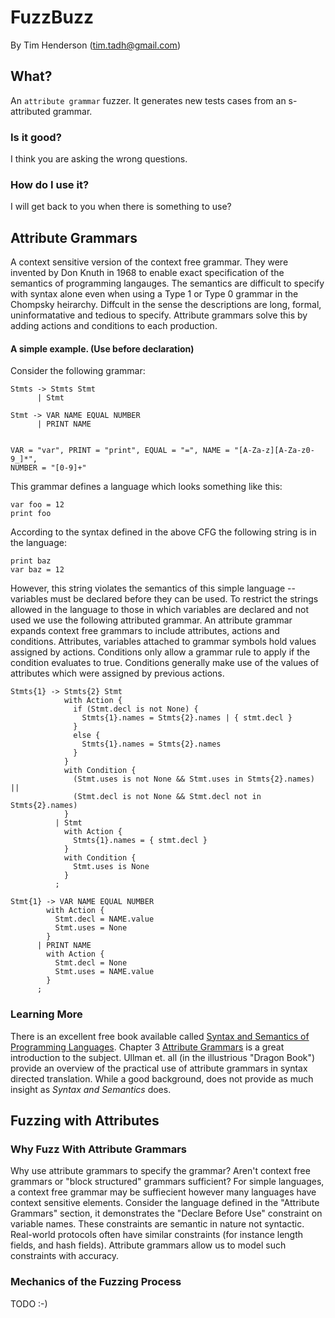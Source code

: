 FuzzBuzz
========

By Tim Henderson (tim.tadh@gmail.com)

What?
-----

An `attribute grammar` fuzzer. It generates new tests cases from an s-attributed
grammar.

### Is it good?

I think you are asking the wrong questions.

### How do I use it?

I will get back to you when there is something to use?

Attribute Grammars
------------------

A context sensitive version of the context free grammar. They were invented by
Don Knuth in 1968 to enable exact specification of the semantics of
programming langauges. The semantics are difficult to specify with syntax alone
even when using a Type 1 or Type 0 grammar in the Chompsky heirarchy. Diffcult
in the sense the descriptions are long, formal, uninformatative and tedious to
specify. Attribute grammars solve this by adding actions and conditions to each
production.

#### A simple example. (Use before declaration)

Consider the following grammar:

    Stmts -> Stmts Stmt
          | Stmt

    Stmt -> VAR NAME EQUAL NUMBER
          | PRINT NAME


    VAR = "var", PRINT = "print", EQUAL = "=", NAME = "[A-Za-z][A-Za-z0-9_]*",
    NUMBER = "[0-9]+"

This grammar defines a language which looks something like this:

    var foo = 12
    print foo

According to the syntax defined in the above CFG the following string is in the
language:

    print baz
    var baz = 12

However, this string violates the semantics of this simple language -- variables
must be declared before they can be used. To restrict the strings allowed in the
language to those in which variables are declared and not used we use the
following attributed grammar. An attribute grammar expands context free grammars
to include attributes, actions and conditions. Attributes, variables attached to
grammar symbols hold values assigned by actions. Conditions only allow a grammar
rule to apply if the condition evaluates to true. Conditions generally make use
of the values of attributes which were assigned by previous actions.

    Stmts{1} -> Stmts{2} Stmt
                with Action {
                  if (Stmt.decl is not None) {
                    Stmts{1}.names = Stmts{2}.names | { stmt.decl }
                  }
                  else {
                    Stmts{1}.names = Stmts{2}.names
                  }
                }
                with Condition {
                  (Stmt.uses is not None && Stmt.uses in Stmts{2}.names) ||
                  (Stmt.decl is not None && Stmt.decl not in Stmts{2}.names)
                }
              | Stmt
                with Action {
                  Stmts{1}.names = { stmt.decl }
                }
                with Condition {
                  Stmt.uses is None
                }
              ;

    Stmt{1} -> VAR NAME EQUAL NUMBER
            with Action {
              Stmt.decl = NAME.value
              Stmt.uses = None
            }
          | PRINT NAME
            with Action {
              Stmt.decl = None
              Stmt.uses = NAME.value
            }
          ;

### Learning More

There is an excellent free book available called [Syntax and Semantics of
Programming Languages](http://www.divms.uiowa.edu/~slonnegr/plf/Book/).
Chapter 3
[Attribute Grammars](http://www.divms.uiowa.edu/~slonnegr/plf/Book/Chapter3.pdf) 
is a great introduction to the subject. Ullman et. all (in the illustrious
"Dragon Book") provide an overview of the practical use of attribute grammars in
 syntax directed translation. While a good background, does not provide as much
insight as *Syntax and Semantics* does.

Fuzzing with Attributes
-----------------------

### Why Fuzz With Attribute Grammars

Why use attribute grammars to specify the grammar? Aren't context free grammars
or "block structured" grammars sufficient? For simple languages, a context free
grammar may be suffiecient however many languages have context sensitive
elements. Consider the language defined in the "Attribute Grammars" section, it
demonstrates the "Declare Before Use" constraint on variable names. These
constraints are semantic in nature not syntactic. Real-world protocols often
have similar constraints (for instance length fields, and hash fields).
Attribute grammars allow us to model such constraints with accuracy.

### Mechanics of the Fuzzing Process

TODO :-)

